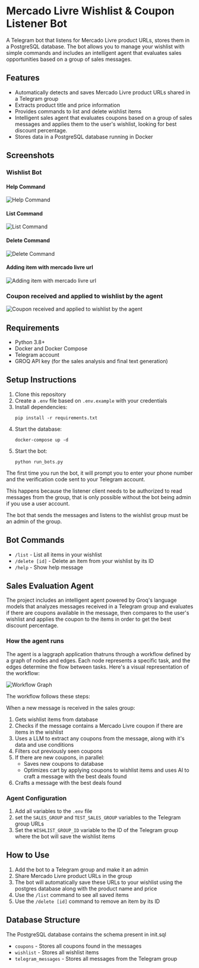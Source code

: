 # Mercado Livre Wishlist & Coupon Listener Bot

A Telegram bot that listens for Mercado Livre product URLs, stores them in a PostgreSQL database. 
The bot allows you to manage your wishlist with simple commands and includes an intelligent agent that evaluates sales opportunities based on a group of sales messages.

## Features

- Automatically detects and saves Mercado Livre product URLs shared in a Telegram group
- Extracts product title and price information
- Provides commands to list and delete wishlist items
- Intelligent sales agent that evaluates coupons based on a group of sales messages and applies them to the user's wishlist, looking for best discount percentage.
- Stores data in a PostgreSQL database running in Docker

## Screenshots

### Wishlist Bot

#### Help Command

![Help Command](screenshots/help_command.png)

#### List Command

![List Command](screenshots/list_command.png)

#### Delete Command

![Delete Command](screenshots/delete_command.png)

#### Adding item with mercado livre url

![Adding item with mercado livre url](screenshots/adding_item.png)


### Coupon received and applied to wishlist by the agent

![Coupon received and applied to wishlist by the agent](screenshots/coupon_message.png)

## Requirements

- Python 3.8+
- Docker and Docker Compose
- Telegram account
- GROQ API key (for the sales analysis and final text generation)

## Setup Instructions

1. Clone this repository
2. Create a `.env` file based on `.env.example` with your credentials
3. Install dependencies:
   ```
   pip install -r requirements.txt
   ```
4. Start the database:
   ```
   docker-compose up -d
   ```
5. Start the bot:
   ```
   python run_bots.py
   ```

The first time you run the bot, it will prompt you to enter your phone number and the verification code sent to your Telegram account.

This happens because the listener client needs to be authorized to read messages from the group, that is only possible without the bot being admin if you use a user account.

The bot that sends the messages and listens to the wishlist group must be an admin of the group.

## Bot Commands

- `/list` - List all items in your wishlist
- `/delete [id]` - Delete an item from your wishlist by its ID
- `/help` - Show help message

## Sales Evaluation Agent

The project includes an intelligent agent powered by Groq's language models that analyzes messages received in a Telegram group and evaluates if there are coupons available in the message, then compares to the user's wishlist and applies the coupon to the items in order to get the best discount percentage.

### How the agent runs

The agent is a laggraph application thatruns through a workflow defined by a graph of nodes and edges. Each node represents a specific task, and the edges determine the flow between tasks. Here's a visual representation of the workflow:

![Workflow Graph](agent/workflow_graph.png)

The workflow follows these steps:

When a new message is received in the sales group:

1. Gets wishlist items from database
2. Checks if the message contains a Mercado Livre coupon if there are items in the wishlist
3. Uses a LLM to extract any coupons from the message, along with it's data and use conditions
4. Filters out previously seen coupons
5. If there are new coupons, in parallel:
   - Saves new coupons to database
   - Optimizes cart by applying coupons to wishlist items and uses AI to craft a message with the best deals found
6. Crafts a message with the best deals found


### Agent Configuration

1. Add all variables to the `.env` file
2. set the `SALES_GROUP` and `TEST_SALES_GROUP` variables to the Telegram group URLs
3. Set the `WISHLIST_GROUP_ID` variable to the ID of the Telegram group where the bot will save the wishlist items

## How to Use

1. Add the bot to a Telegram group and make it an admin
2. Share Mercado Livre product URLs in the group
3. The bot will automatically save these URLs to your wishlist using the postgres database along with the product name and price
4. Use the `/list` command to see all saved items
5. Use the `/delete [id]` command to remove an item by its ID

## Database Structure

The PostgreSQL database contains the schema present in init.sql
   - `coupons` - Stores all coupons found in the messages
   - `wishlist` - Stores all wishlist items
   - `telegram_messages` - Stores all messages from the Telegram group
